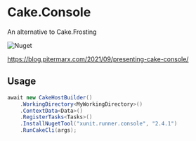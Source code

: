 ﻿# Cake.Console

An alternative to Cake.Frosting

![Nuget](https://img.shields.io/nuget/v/cake.console?label=cake.console&style=plastic)

https://blog.pitermarx.com/2021/09/presenting-cake-console/

## Usage

```cs
await new CakeHostBuilder()
    .WorkingDirectory<MyWorkingDirectory>()
    .ContextData<Data>()
    .RegisterTasks<Tasks>()
    .InstallNugetTool("xunit.runner.console", "2.4.1")
    .RunCakeCli(args);
```
